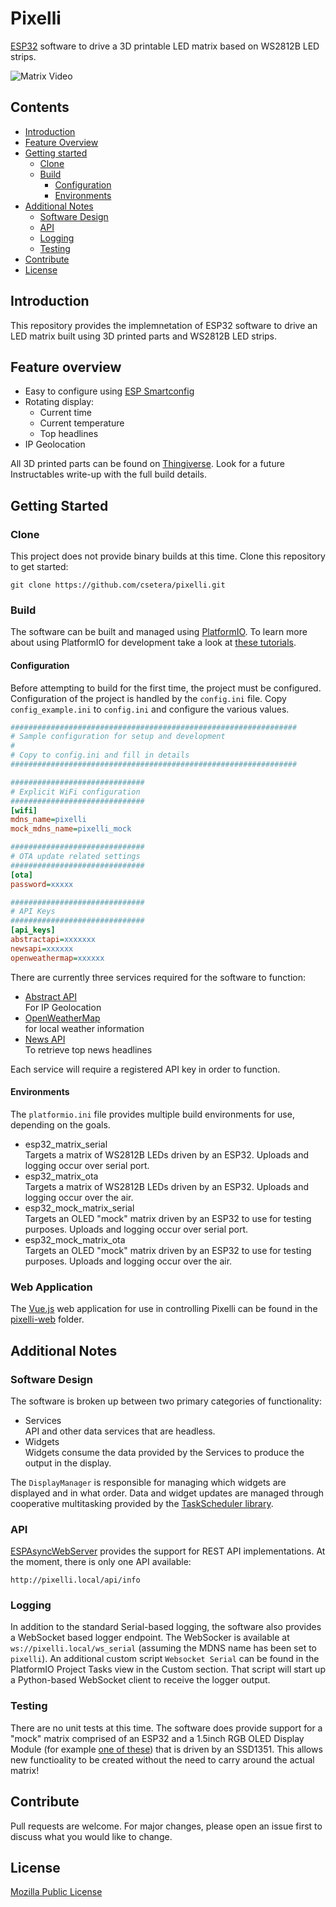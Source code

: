 # Pixelli

[ESP32](https://www.espressif.com/en/products/socs/esp32) software to drive a 3D printable LED matrix based on WS2812B LED strips.

![Matrix Video](docs/matrix-1500.gif)

## Contents

* [Introduction](#introduction)
* [Feature Overview](#feature-overview)
* [Getting started](#getting-started)
    * [Clone](#clone)
    * [Build](#build)
        * [Configuration](#configuration)
        * [Environments](#environments)
* [Additional Notes](#additional-notes)
    * [Software Design](#software-design)
    * [API](#api)
    * [Logging](#logging)
    * [Testing](#testing)
* [Contribute](#contribute)
* [License](#license)

## Introduction

This repository provides the implemnetation of ESP32 software to drive an LED matrix built using 3D printed parts and WS2812B LED strips.

## Feature overview

*   Easy to configure using [ESP Smartconfig](https://docs.espressif.com/projects/esp-idf/en/latest/esp32/api-reference/network/esp_smartconfig.html)
*   Rotating display:
    * Current time
    * Current temperature
    * Top headlines
*   IP Geolocation


All 3D printed parts can be found on [Thingiverse](https://www.thingiverse.com/thing:5761343).  Look for a future Instructables write-up with the full build details.

## Getting Started

### Clone

This project does not provide binary builds at this time.  Clone this repository to get started:

```
git clone https://github.com/csetera/pixelli.git
```

### Build

The software can be built and managed using [PlatformIO](https://platformio.org/).  To learn more about using PlatformIO for development take a look at [these tutorials](https://docs.platformio.org/en/stable/tutorials/index.html).

#### Configuration

Before attempting to build for the first time, the project must be configured.  Configuration of the project is handled by the `config.ini` file.  Copy `config_example.ini` to `config.ini` and configure the various values.

```ini
################################################################
# Sample configuration for setup and development
#
# Copy to config.ini and fill in details
################################################################

##############################
# Explicit WiFi configuration
##############################
[wifi]
mdns_name=pixelli
mock_mdns_name=pixelli_mock

##############################
# OTA update related settings
##############################
[ota]
password=xxxxx

##############################
# API Keys
##############################
[api_keys]
abstractapi=xxxxxxx
newsapi=xxxxxx
openweathermap=xxxxxx
```

There are currently three services required for the software to function:

* [Abstract API](https://app.abstractapi.com/) <br/> For IP Geolocation
* [OpenWeatherMap](https://openweathermap.org/) <br /> for local weather information
* [News API](https://newsapi.org/) <br/> To retrieve top news headlines

Each service will require a registered API key in order to function.

#### Environments

The `platformio.ini` file provides multiple build environments for use, depending on the goals.

* esp32_matrix_serial <br/> Targets a matrix of WS2812B LEDs driven by an ESP32.  Uploads and logging occur over serial port.
* esp32_matrix_ota <br/> Targets a matrix of WS2812B LEDs driven by an ESP32.  Uploads and logging occur over the air.
* esp32_mock_matrix_serial <br/> Targets an OLED "mock" matrix driven by an ESP32 to use for testing purposes.  Uploads and logging occur over serial port.
* esp32_mock_matrix_ota <br/> Targets an OLED "mock" matrix driven by an ESP32 to use for testing purposes.  Uploads and logging occur over the air.

### Web Application

The [Vue.js](https://vuejs.org/) web application for use in controlling Pixelli can be found in the [pixelli-web](pixelli-web/README.md) folder.

## Additional Notes

### Software Design

The software is broken up between two primary categories of functionality:

* Services <br/> API and other data services that are headless.
* Widgets <br/> Widgets consume the data provided by the Services to produce the output in the display.

The `DisplayManager` is responsible for managing which widgets are displayed and in what order.  Data and widget updates are managed through cooperative multitasking provided by the [TaskScheduler library](https://github.com/arkhipenko/TaskScheduler).

### API

[ESPAsyncWebServer](https://github.com/me-no-dev/ESPAsyncWebServer) provides the support for REST API implementations.  At the moment, there is only one API available:

```
http://pixelli.local/api/info
```

### Logging

In addition to the standard Serial-based logging, the software also provides a WebSocket based logger endpoint.  The WebSocker is available at `ws://pixelli.local/ws_serial` (assuming the MDNS name has been set to `pixelli`).  An additional custom script `Websocket Serial` can be found in the PlatformIO Project Tasks view in the Custom section.  That script will start up a Python-based WebSocket client to receive the logger output.

### Testing

There are no unit tests at this time.  The software does provide support for a "mock" matrix comprised of an ESP32 and a 1.5inch RGB OLED Display Module (for example [one of these](https://www.amazon.com/gp/product/B07V579YK2/ref=ppx_yo_dt_b_search_asin_title?ie=UTF8&th=1)) that is driven by an SSD1351.  This allows new functioality to be created without the need to carry around the actual matrix!

## Contribute

Pull requests are welcome. For major changes, please open an issue first to discuss what you would like to change.

## License
[Mozilla Public License](https://choosealicense.com/licenses/mit/)
